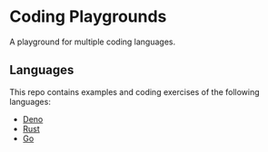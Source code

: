 # Coding Playgrounds

A playground for multiple coding languages.

## Languages

This repo contains examples and coding exercises of the following languages:
- [Deno](https://deno.land)
- [Rust](https://www.rust-lang.org)
- [Go](https://go.dev/)
